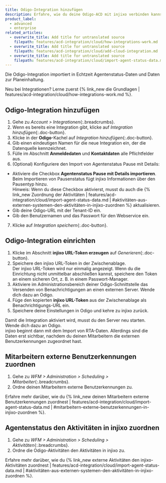 ```yaml
---
title: Odigo-Integration hinzufügen
description: Erfahre, wie du deine Odigo-ACD mit injixo verbinden kannst, um Daten zu importieren.
product_label:
  - advanced
  - enterprise
related_articles:
  - overwrite_title: Add title for untranslated source
    filepath: features/acd-integration/cloud/how-integrations-work.md
  - overwrite_title: Add title for untranslated source
    filepath: features/acd-integration/cloud/add-cloud-integration.md
  - overwrite_title: Add title for untranslated source
    filepath: features/acd-integration/cloud/import-agent-status-data.md
---
```


Die Odigo-Integration importiert in Echtzeit Agentenstatus-Daten und Daten zur Planeinhaltung.

Neu bei Integrationen? Lerne zuerst {% link_new die Grundlagen | features/acd-integration/cloud/how-integrations-work.md %}.

## Odigo-Integration hinzufügen

1. Gehe zu _Account > Integrationen_{:.breadcrumbs}.
2. Wenn es bereits eine Integration gibt, klicke auf _Integration hinzufügen_{:.doc-button}.
3. Klicke in der **Odigo**-Kachel auf _Integration hinzufügen_{:.doc-button}.
4. Gib einen eindeutigen Namen für die neue Integration ein, der die Datenquelle kennzeichnet.
5. Fülle im Abschnitt **Anmeldedaten** und **Kontaktdaten** alle Pflichtfelder aus.
6. (Optional) Konfiguriere den Import von Agentenstatus Pause mit Details:

- Aktiviere die Checkbox **Agentenstatus Pause mit Details importieren**.<br>Beim Importieren von Pausenstatus fügt injixo Informationen über den Pausentyp hinzu.<br>Hinweis: Wenn du diese Checkbox aktivierst, musst du auch die {% link_new Zuordnung der Aktivitäten | features/acd-integration/cloud/import-agent-status-data.md | #aktivitäten-aus-externen-systemen-den-aktivitäten-in-injixo-zuordnen %} aktualisieren.
- Gib deine Odigo-URL mit der Tenant-ID ein.
- Gib den Benutzernamen und das Passwort für den Webservice ein.

7. Klicke auf _Integration speichern_{:.doc-button}.

## Odigo-Integration einrichten

1. Klicke im Abschnitt **injixo URL-Token erzeugen** auf _Generieren_{:.doc-button}.
2. Speichere den injixo URL-Token in der Zwischenablage.<br>
   Der injixo URL-Token wird nur einmalig angezeigt. Wenn du die Einrichtung nicht unmittelbar abschließen kannst, speichere den Token an einem sicheren Ort, z.&nbsp;B. in einem Passwort-Manager.
3. Aktiviere im Administrationsbereich deiner Odigo-Schnittstelle das Versenden von Benachrichtigungen an einen externen Server. Wende dich dazu an Odigo.
4. Füge den kopierten **injixo URL-Token** aus der Zwischenablage als Benachrichtigungs-URL ein.
5. Speichere deine Einstellungen in Odigo und kehre zu injixo zurück.

Damit die Integration aktiviert wird, musst du den Server neu starten. Wende dich dazu an Odigo.<br>
injixo beginnt dann mit dem Import von RTA-Daten. Allerdings sind die Daten erst sichtbar, nachdem du deinen Mitarbeitern die externen Benutzerkennungen zugeordnet hast.

## Mitarbeitern externe Benutzerkennungen zuordnen

1. Gehe zu _WFM > Administration > Scheduling > Mitarbeiter_{:.breadcrumbs}.
2. Ordne deinen Mitarbeitern externe Benutzerkennungen zu.

Erfahre mehr darüber, wie du {% link_new deinen Mitarbeitern externe Benutzerkennungen zuordnest | features/acd-integration/cloud/import-agent-status-data.md | #mitarbeitern-externe-benutzerkennungen-in-injixo-zuordnen %}.

## Agentenstatus den Aktivitäten in injixo zuordnen

1. Gehe zu _WFM > Administration > Scheduling > Aktivitäten_{:.breadcrumbs}.
2. Ordne die Odigo-Aktivitäten den Aktivitäten in injixo zu.

Erfahre mehr darüber, wie du {% link_new externe Aktivitäten den injixo-Aktivitäten zuordnest | features/acd-integration/cloud/import-agent-status-data.md | #aktivitäten-aus-externen-systemen-den-aktivitäten-in-injixo-zuordnen %}.
